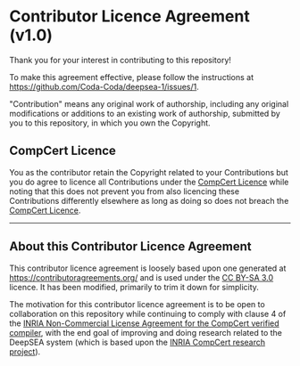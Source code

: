 # Contributor Licence Agreement (v1.0)

Thank you for your interest in contributing to this repository!

To make this agreement effective, please follow the instructions at https://github.com/Coda-Coda/deepsea-1/issues/1.

"Contribution" means any original work of authorship, including any original modifications or additions to an existing work of authorship, submitted by you to this repository, in which you own the Copyright.

## CompCert Licence

You as the contributor retain the Copyright related to your Contributions but you do agree to licence all Contributions under the [CompCert Licence](./CompCert-LICENSE.txt) while noting that this does not prevent you from also licencing these Contributions differently elsewhere as long as doing so does not breach the [CompCert Licence](./CompCert-LICENSE.txt).

-----

## About this Contributor Licence Agreement
This contributor licence agreement is loosely based upon one generated at https://contributoragreements.org/ and is used under the [CC BY-SA 3.0](https://creativecommons.org/licenses/by-sa/3.0/) licence. It has been modified, primarily to trim it down for simplicity.

The motivation for this contributor licence agreement is to be open to collaboration on this repository while continuing to comply with clause 4 of the [INRIA Non-Commercial License Agreement for the CompCert verified compiler](./CompCert-LICENSE.txt), with the end goal of improving and doing research related to the DeepSEA system (which is based upon the [INRIA CompCert research project](https://compcert.org)).